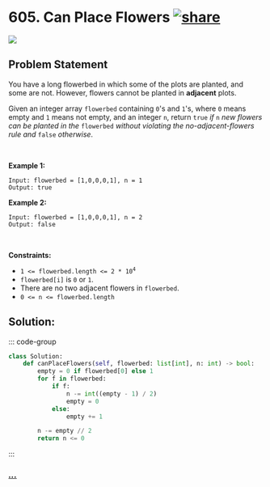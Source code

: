 # 605. Can Place Flowers [![share]](https://leetcode.com/problems/can-place-flowers/)

![][easy]

## Problem Statement

<p>You have a long flowerbed in which some of the plots are planted, and some are not. However, flowers cannot be planted in <strong>adjacent</strong> plots.</p>
<p>Given an integer array <code>flowerbed</code> containing <code>0</code>'s and <code>1</code>'s, where <code>0</code> means empty and <code>1</code> means not empty, and an integer <code>n</code>, return <code>true</code> <em>if</em> <code>n</code> <em>new flowers can be planted in the</em> <code>flowerbed</code> <em>without violating the no-adjacent-flowers rule and</em> <code>false</code> <em>otherwise</em>.</p>
<p> </p>
<p><strong class="example">Example 1:</strong></p>

```
Input: flowerbed = [1,0,0,0,1], n = 1
Output: true
```

<p><strong class="example">Example 2:</strong></p>

```
Input: flowerbed = [1,0,0,0,1], n = 2
Output: false
```

<p> </p>
<p><strong>Constraints:</strong></p>
<ul>
<li><code>1 &lt;= flowerbed.length &lt;= 2 * 10<sup>4</sup></code></li>
<li><code>flowerbed[i]</code> is <code>0</code> or <code>1</code>.</li>
<li>There are no two adjacent flowers in <code>flowerbed</code>.</li>
<li><code>0 &lt;= n &lt;= flowerbed.length</code></li>
</ul>

## Solution:

::: code-group

```py [Python]
class Solution:
    def canPlaceFlowers(self, flowerbed: list[int], n: int) -> bool:
        empty = 0 if flowerbed[0] else 1
        for f in flowerbed:
            if f:
                n -= int((empty - 1) / 2)
                empty = 0
            else:
                empty += 1

        n -= empty // 2
        return n <= 0

```

:::

### [_..._](#)

```

```

<!----------------------------------{ link }--------------------------------->

[share]: https://graph.org/file/3ea5234dda646b71c574a.png
[easy]: https://img.shields.io/badge/Difficulty-Easy-bright.svg
[medium]: https://img.shields.io/badge/Difficulty-Medium-yellow.svg
[hard]: https://img.shields.io/badge/Difficulty-Hard-red.svg
